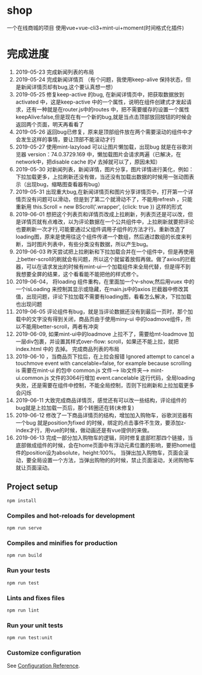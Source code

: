 # shop
一个在线商城的项目
使用vue+vue-cli3+mint-ui+moment(时间格式化插件)
# 完成进度
 1. 2019-05-23 完成新闻列表的布局 
 2. 2019-05-24 完成新闻详情页 （有个问题，我使用keep-alive 保持状态，但是新闻详情页却有bug,这个要认真想一想）
 3. 2019-05-25 修复keep-active 的bug, 在新闻详情页中，把获取数据放到 activated 中，这是keep-active 中的一个属性，说明在组件创建式才发起请求，还有一种就是在router.js中的routes 中，把不需要缓存的设置一个属性keepAlive:false,但是现在有一个新的bug,就是当点击顶部放回按钮的时候会返回两个页面，明天再看看了
 4. 2019-05-26 返回bug已修复，原来是顶部组件放在两个需要滚动的组件中才会发生这样的事情，要让顶部不能滚动才行
 5. 2019-05-27 使用mint-lazyload 可以让图片懒加载，出现bug 就是在谷歌浏览器 version：74.0.3729.169 中，懒加载图片会请求两遍（已解决，在network中，把disable cache 的√ 去掉就可以了，原因未知）
 6. 2019-05-30 对新闻列表，新闻详情，图片分享，图片详情进行美化，例如：下拉加载更多，上拉刷新还没有做，当还没有加载出数据的时候用一张动图表示（出现bug，缩略图查看器有bug）
 7. 2019-05-31 出现重大bug,在新闻详情页和图片分享详情页中，打开第一个详情页没有问题可以滑动，但是到了第二个就滑动不了，不能用refresh ，只能重新用 this.Scroll = new BScroll('.wrapper', {click: true }) 这样的形式
 8. 2019-06-01 想把这个列表页和详情页改成上拉刷新，列表页还是可以改，但是详情页就有点难改，以为评论数据在一个公共组件中，上拉刷新就要把评论也要刷新一次才行,可能要通过父组件调用子组件的方法才行。重新改造了loading图，原来是使用往这个组件传递一个数组，然后通过数组的长度来判断，当时图片列表中，有些分类没有数据，所以产生bug。
 9. 2019-06-03 昨天尝试把上拉刷新和下拉加载合并在一个组件中，但是再使用上better-scroll的刷就会有问题，所以这个就留着放假再做。做了axios的拦截器，可以在请求发出的时候有mint-ui一个加载组件来全局代替，但是得不到我想要全屏的结果，这个看看能不能把他的样式修个。
 10. 2019-06-04， 将loading 组件重构，在里面加一个v-show,然后用vuex 中的一个isLoading 来控制其显示或隐藏，在main.js中的axios 拦截器中修改其值，出现问题，评论下拉加载不需要有loading图，看看怎么解决，下拉加载也出现问题
 11. 2019-06-05 评论组件有bug，就是当评论数据还没有到最后一页时，那个加载中的文字没有得到关闭，商品页由于使用miny-ui 中的loadmove组件，所以不能用better-scroll，两者有冲突
 12. 2019-06-09, 如果mint-ui中的loadmove 上拉不了，需要给mt-loadmove 加一层div包裹，并设置其样式over-flow: scroll，如果还不能上拉，就把index.html 中的 <!DOCTYPE html> 去掉。 完成商品列表的布局
 13. 2019-06-10 ，当商品页下拉后，在上拉会报错 Ignored attempt to cancel a touchmove event with cancelable=false, for example because scrolling is 需要在mint-ui 的包中 common.js 文件--> lib文件夹--> mint-ui.common.js 文件的3064行增加  event.cancelable 这行代码，全局loading失败，还是需要在组件中控制，不能全局控制，否则下拉刷新和上拉加载更多会闪烁
 14. 2019-06-11 大致完成商品详情页，感觉还有可以改一些结构，评论组件的bug就是上拉加载一页后，那个转圈还在转(未修复)
 15. 2019-06-12 修改了一下商品详情页的结构，增加加入购物车，谷歌浏览器有一个bug 就是position为fixed 的时候，绑定的点击事件不生效，要添加z-index才行，用vue的时候，做动画还是有vue提供的来做。
 16. 2019-06-13 完成一部分加入购物车的逻辑，同时修复底部栏那四个链接，当底部做成组件的时候，会在home页面中有浮动元素位置的影响，要把home组件的position设为absolute，height:100%。 当弹出加入购物车，页面会滚动，要全局设置一个方法，当弹出购物的的时候，禁止页面滚动，关闭购物车就让页面滚动。

## Project setup
```
npm install
```

### Compiles and hot-reloads for development
```
npm run serve
```

### Compiles and minifies for production
```
npm run build
```

### Run your tests
```
npm run test
```

### Lints and fixes files
```
npm run lint
```

### Run your unit tests
```
npm run test:unit
```

### Customize configuration
See [Configuration Reference](https://cli.vuejs.org/config/).
